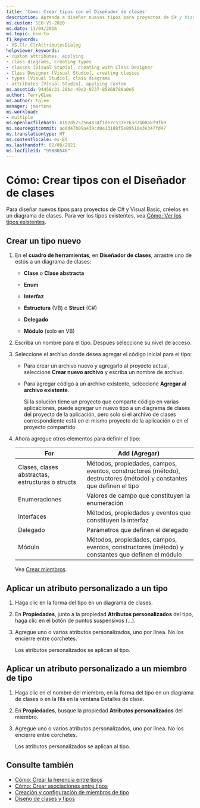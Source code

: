 ```yaml
---
title: 'Cómo: Crear tipos con el Diseñador de clases'
description: Aprenda a diseñar nuevos tipos para proyectos de C# y Visual Basic creándolos en un diagrama de clases.
ms.custom: SEO-VS-2020
ms.date: 11/04/2016
ms.topic: how-to
f1_keywords:
- VS.Clr.ClrAttributesDialog
helpviewer_keywords:
- custom attributes, applying
- class diagrams, creating types
- classes [Visual Studio], creating with Class Designer
- Class Designer [Visual Studio], creating classes
- types [Visual Studio], class diagrams
- attributes [Visual Studio], applying custom
ms.assetid: 94458c31-28bc-40e2-9737-85868788a0e5
author: TerryGLee
ms.author: tglee
manager: jmartens
ms.workload:
- multiple
ms.openlocfilehash: 6102d5252564834f1de7c533e763d7b08a8f9fb0
ms.sourcegitcommit: ae6d47b09a439cd0e13180f5e89510e3e347fd47
ms.translationtype: HT
ms.contentlocale: es-ES
ms.lasthandoff: 02/08/2021
ms.locfileid: "99880546"
---
```

# <a name="how-to-create-types-by-using-class-designer"></a>Cómo: Crear tipos con el Diseñador de clases

Para diseñar nuevos tipos para proyectos de C# y Visual Basic, créelos en un diagrama de clases. Para ver los tipos existentes, vea [Cómo: Ver los tipos existentes](how-to-view-existing-types.md).

## <a name="create-a-new-type"></a><a name="CreateType"></a> Crear un tipo nuevo

1. En el **cuadro de herramientas**, en **Diseñador de clases**, arrastre uno de estos a un diagrama de clases:

    - **Clase** o **Clase abstracta**

    - **Enum**

    - **Interfaz**

    - **Estructura** (VB) o **Struct** (C#)

    - **Delegado**

    - **Módulo** (solo en VB)

2. Escriba un nombre para el tipo. Después seleccione su nivel de acceso.

3. Seleccione el archivo donde desea agregar el código inicial para el tipo:

    - Para crear un archivo nuevo y agregarlo al proyecto actual, seleccione **Crear nuevo archivo** y escriba un nombre de archivo.

    - Para agregar código a un archivo existente, seleccione **Agregar al archivo existente**.

         Si la solución tiene un proyecto que comparte código en varias aplicaciones, puede agregar un nuevo tipo a un diagrama de clases del proyecto de la aplicación, pero solo si el archivo de clases correspondiente está en el mismo proyecto de la aplicación o en el proyecto compartido.

4. Ahora agregue otros elementos para definir el tipo:

    |**For**|**Add (Agregar)**|
    |-|-|
    |Clases, clases abstractas, estructuras o structs|Métodos, propiedades, campos, eventos, constructores (método), destructores (método) y constantes que definen el tipo|
    |Enumeraciones|Valores de campo que constituyen la enumeración|
    |Interfaces|Métodos, propiedades y eventos que constituyen la interfaz|
    |Delegado|Parámetros que definen el delegado|
    |Módulo|Métodos, propiedades, campos, eventos, constructores (método) y constantes que definen el módulo|

     Vea [Crear miembros](creating-and-configuring-type-members.md#create-members).

## <a name="apply-a-custom-attribute-to-a-type"></a><a name="CustAttributeType"></a> Aplicar un atributo personalizado a un tipo

1. Haga clic en la forma del tipo en un diagrama de clases.

2. En **Propiedades**, junto a la propiedad **Atributos personalizados** del tipo, haga clic en el botón de puntos suspensivos (...).

3. Agregue uno o varios atributos personalizados, uno por línea. No los encierre entre corchetes.

   Los atributos personalizados se aplican al tipo.

## <a name="apply-a-custom-attribute-to-a-type-member"></a><a name="CustAttributeMember"></a> Aplicar un atributo personalizado a un miembro de tipo

1. Haga clic en el nombre del miembro, en la forma del tipo en un diagrama de clases o en la fila en la ventana Detalles de clase.

2. En **Propiedades**, busque la propiedad **Atributos personalizados** del miembro.

3. Agregue uno o varios atributos personalizados, uno por línea. No los encierre entre corchetes.

   Los atributos personalizados se aplican al tipo.

## <a name="see-also"></a>Consulte también

- [Cómo: Crear la herencia entre tipos](how-to-create-inheritance-between-types.md)
- [Cómo: Crear asociaciones entre tipos](how-to-create-associations-between-types.md)
- [Creación y configuración de miembros de tipo](creating-and-configuring-type-members.md)
- [Diseño de clases y tipos](designing-and-viewing-classes-and-types.md)
